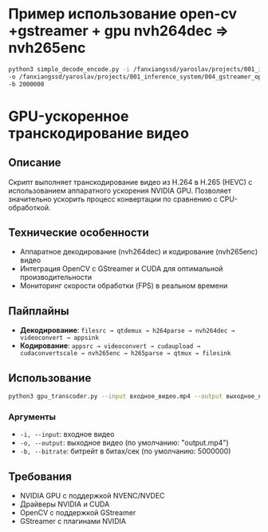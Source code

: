 # Пример использование open-cv +gstreamer + gpu nvh264dec => nvh265enc


```bash
python3 simple_decode_encode.py -i /fanxiangssd/yaroslav/projects/001_inference_system/003_data/in/IMG_3682rotated_15sec.MOV \
-o /fanxiangssd/yaroslav/projects/001_inference_system/004_gstreamer_opencv_docker/python_scripts/video_2/IMG_3682rotated_15sec.mp4 \
-b 2000000
```




# GPU-ускоренное транскодирование видео

## Описание
Скрипт выполняет транскодирование видео из H.264 в H.265 (HEVC) с использованием аппаратного ускорения NVIDIA GPU. Позволяет значительно ускорить процесс конвертации по сравнению с CPU-обработкой.

## Технические особенности
- Аппаратное декодирование (nvh264dec) и кодирование (nvh265enc) видео
- Интеграция OpenCV с GStreamer и CUDA для оптимальной производительности
- Мониторинг скорости обработки (FPS) в реальном времени

## Пайплайны
- **Декодирование**: `filesrc → qtdemux → h264parse → nvh264dec → videoconvert → appsink`
- **Кодирование**: `appsrc → videoconvert → cudaupload → cudaconvertscale → nvh265enc → h265parse → qtmux → filesink`

## Использование
```bash
python3 gpu_transcoder.py --input входное_видео.mp4 --output выходное_видео.mp4 --bitrate 5000000
```

### Аргументы
- `-i, --input`: входное видео
- `-o, --output`: выходное видео (по умолчанию: "output.mp4")
- `-b, --bitrate`: битрейт в битах/сек (по умолчанию: 5000000)

## Требования
- NVIDIA GPU с поддержкой NVENC/NVDEC
- Драйверы NVIDIA и CUDA
- OpenCV с поддержкой GStreamer
- GStreamer с плагинами NVIDIA



